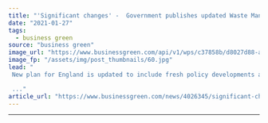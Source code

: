 ```yaml
---
title: "'Significant changes' -  Government publishes updated Waste Management Plan"
date: "2021-01-27"
tags: 
  - business green
source: "business green"
image_url: "https://www.businessgreen.com/api/v1/wps/c37858b/d8027d88-aaef-4b73-8b9d-60ef8c20bd4c/4/recycling-bins-on-street-185x114.jpg"
image_fp: "/assets/img/post_thumbnails/60.jpg"
lead: "
 New plan for England is updated to include fresh policy developments and reflect UK's 2050 net zero commitment

 ..."
article_url: "https://www.businessgreen.com/news/4026345/significant-changes-government-publishes-updated-waste-management-plan"
---
```


---
